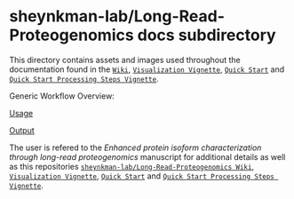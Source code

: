 # sheynkman-lab/Long-Read-Proteogenomics docs subdirectory

This directory contains assets and images used throughout the documentation found in the [`Wiki`](https://github.com/sheynkman-lab/Long-Read-Proteogenomics/wiki), [`Visualization Vignette`](https://github.com/sheynkman-lab/Long-Read-Proteogenomics/wiki/Vignette---How-to-Visualize-Results-from-Jurkat-Analysis), [`Quick Start`](https://github.com/sheynkman-lab/Long-Read-Proteogenomics#quick-start) and [`Quick Start Processing Steps Vignette`](https://github.com/sheynkman-lab/Long-Read-Proteogenomics/wiki/Vignette-Long-Read-Proteogenomics-Workflow-with-Test-Data).

Generic Workflow Overview:

[Usage](https://github.com/sheynkman-lab/Long-Read-Proteogenomics/blob/main/docs/usage.md)

[Output](https://github.com/sheynkman-lab/Long-Read-Proteogenomics/blob/main/docs/output.md)

The user is refered to the *Enhanced protein isoform characterization through long-read proteogenomics* manuscript for additional details as well as this repositories [`sheynkman-lab/Long-Read-Proteogenomics Wiki`](https://github.com/sheynkman-lab/Long-Read-Proteogenomics/wiki), [`Visualization Vignette`](https://github.com/sheynkman-lab/Long-Read-Proteogenomics/wiki/Vignette---How-to-Visualize-Results-from-Jurkat-Analysis), [`Quick Start`](https://github.com/sheynkman-lab/Long-Read-Proteogenomics#quick-start) and [`Quick Start Processing Steps Vignette`](https://github.com/sheynkman-lab/Long-Read-Proteogenomics/wiki/Vignette-Long-Read-Proteogenomics-Workflow-with-Test-Data).




